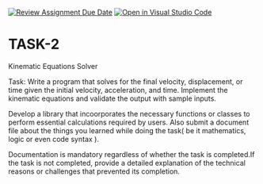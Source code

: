 [![Review Assignment Due Date](https://classroom.github.com/assets/deadline-readme-button-22041afd0340ce965d47ae6ef1cefeee28c7c493a6346c4f15d667ab976d596c.svg)](https://classroom.github.com/a/bIY6WoJH)
[![Open in Visual Studio Code](https://classroom.github.com/assets/open-in-vscode-2e0aaae1b6195c2367325f4f02e2d04e9abb55f0b24a779b69b11b9e10269abc.svg)](https://classroom.github.com/online_ide?assignment_repo_id=15937934&assignment_repo_type=AssignmentRepo)
# TASK-2

Kinematic Equations Solver

Task: Write a program that solves for the final velocity, displacement, or time given the initial velocity, acceleration, and time. 
Implement the kinematic equations and validate the output with sample inputs.

Develop a library that incoorporates the necessary functions or classes to perform essential calculations required by users. 
Also submit a document file about the things you learned while doing the task( be it mathematics, logic or even code syntax ).

Documentation is mandatory regardless of whether the task is completed.If the task is not completed, provide a detailed explanation of the technical 
reasons or challenges that prevented its completion.

